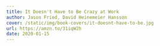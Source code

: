 ```yaml
---
title: It Doesn't Have to Be Crazy at Work
author: Jason Fried, David Heinemeier Hansson
cover: /static/img/book-covers/it-doesnt-have-to-be.jpg
url: https://amzn.to/31iqW2h
date: 2020-01-15
---
```

